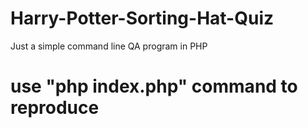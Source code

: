 # Harry-Potter-Sorting-Hat-Quiz
Just a simple command line QA program in PHP
# use "php index.php" command to reproduce
